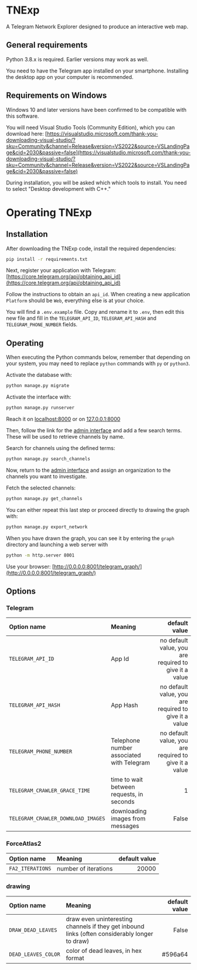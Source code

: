 # TNExp
A Telegram Network Explorer designed to produce an interactive web map.


## General requirements
Python 3.8.x is required. Earlier versions may work as well.

You need to have the Telegram app installed on your smartphone. Installing the desktop app on your computer is recommended.


## Requirements on Windows
Windows 10 and later versions have been confirmed to be compatible with this software.

You will need Visual Studio Tools (Community Edition), which you can download here:
[https://visualstudio.microsoft.com/thank-you-downloading-visual-studio/?sku=Community&channel=Release&version=VS2022&source=VSLandingPage&cid=2030&passive=false](https://visualstudio.microsoft.com/thank-you-downloading-visual-studio/?sku=Community&channel=Release&version=VS2022&source=VSLandingPage&cid=2030&passive=false)

During installation, you will be asked which which tools to install. You need to select "Desktop development with C++."


# Operating TNExp

## Installation
After downloading the TNExp code, install the required dependencies:
```sh
pip install -r requirements.txt
```
Next, register your application with Telegram: [https://core.telegram.org/api/obtaining_api_id](https://core.telegram.org/api/obtaining_api_id)

Follow the instructions to obtain an `api_id`. When creating a new application `Platform` should be `Web`, everything else is at your choice.

You will find a `.env.example` file. Copy and rename it to `.env`, then edit this new file and fill in the `TELEGRAM_API_ID`, `TELEGRAM_API_HASH` and `TELEGRAM_PHONE_NUMBER` fields.


## Operating

When executing the Python commands below, remember that depending on your system, you may need to replace `python` commands with `py` or `python3`.

Activate the database with:
```sh
python manage.py migrate
```

Activate the interface with:
```sh
python manage.py runserver
```
Reach it on [localhost:8000](http://localhost:8000) or on [127.0.0.1:8000](http://127.0.0.1:8000)


Then, follow the link for the [admin interface](http://127.0.0.1:8000/admin/) and add a few search terms. These will be used to retrieve channels by name.

Search for channels using the defined terms:
```sh
python manage.py search_channels
```

Now, return to the [admin interface](http://127.0.0.1:8000/admin/) and assign an organization to the channels you want to investigate.

Fetch the selected channels:
```sh
python manage.py get_channels
```

You can either repeat this last step or proceed directly to drawing the graph with:
```sh
python manage.py export_network
```

When you have drawn the graph, you can see it by entering the `graph` directory and launching a web server with
```sh
python -m http.server 8001
```

Use your browser: [http://0.0.0.0:8001/telegram_graph/](http://0.0.0.0:8001/telegram_graph/)


## Options

### Telegram

| Option name | Meaning | default value |
| :---------- | :------ | ------------: |
| `TELEGRAM_API_ID` | App Id | no default value, you are required to give it a value |
| `TELEGRAM_API_HASH` | App Hash | no default value, you are required to give it a value |
| `TELEGRAM_PHONE_NUMBER` | Telephone number associated with Telegram | no default value, you are required to give it a value |
| `TELEGRAM_CRAWLER_GRACE_TIME` | time to wait between requests, in seconds | 1 |
| `TELEGRAM_CRAWLER_DOWNLOAD_IMAGES` | downloading images from messages | False |

### ForceAtlas2

| Option name | Meaning | default value |
| :---------- | :------ | ------------: |
| `FA2_ITERATIONS` | number of iterations | 20000 |

### drawing

| Option name | Meaning | default value |
| :---------- | :------ | ------------: |
| `DRAW_DEAD_LEAVES` | draw even uninteresting channels if they get inbound links (often considerably longer to draw) | False |
| `DEAD_LEAVES_COLOR` | color of dead leaves, in hex format | #596a64 |
